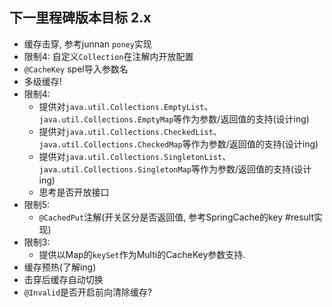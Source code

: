 ## 下一里程碑版本目标 2.x
- 缓存击穿, 参考junnan `poney`实现
- 限制4: 自定义`Collection`在注解内开放配置
- `@CacheKey` spel导入参数名
- 多级缓存!
- 限制4:
    - 提供对`java.util.Collections.EmptyList`、`java.util.Collections.EmptyMap`等作为参数/返回值的支持(设计ing)
    - 提供对`java.util.Collections.CheckedList`、`java.util.Collections.CheckedMap`等作为参数/返回值的支持(设计ing)
    - 提供对`java.util.Collections.SingletonList`、`java.util.Collections.SingletonMap`等作为参数/返回值的支持(设计ing)
    - 思考是否开放接口
- 限制5:
    - `@CachedPut`注解(开关区分是否返回值, 参考SpringCache的key #result实现)    
- 限制3:
    - 提供以Map的`keySet`作为Multi的CacheKey参数支持.
- 缓存预热(了解ing)
- 击穿后缓存自动切换
- `@Invalid`是否开启前向清除缓存?